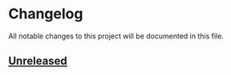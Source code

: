 # Changelog

All notable changes to this project will be documented in this file.

## [Unreleased](https://github.com/figuren-theater/theater-production-subsites/compare/0.1.0...HEAD)



